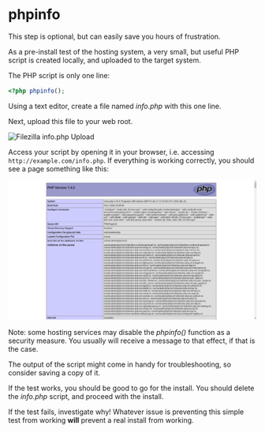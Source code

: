 # phpinfo

This step is optional, but can easily save you hours of frustration.

As a pre-install test of the hosting system, a very small, but useful PHP script is created locally, and uploaded to the target system.

The PHP script is only one line:

```php
<?php phpinfo();
```

Using a text editor, create a file named _info.php_ with this one line.

Next, upload this file to your web root.

![Filezilla info.php Upload](../../.gitbook/assets/filezilla-01-info.png)

Access your script by opening it in your browser, i.e. accessing `http://example.com/info.php`. If everything is working correctly, you should see a page something like this:

![phpinfo\(\) Example](../../.gitbook/assets/php-info.png)

Note: some hosting services may disable the _phpinfo\(\)_ function as a security measure. You usually will receive a message to that effect, if that is the case.

The output of the script might come in handy for troubleshooting, so consider saving a copy of it.

If the test works, you should be good to go for the install. You should delete the _info.php_ script, and proceed with the install.

If the test fails, investigate why! Whatever issue is preventing this simple test from working **will** prevent a real install from working.

